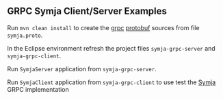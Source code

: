 ## GRPC Symja Client/Server Examples
 
Run `mvn clean install` to create the [grpc](https://grpc.io/) [protobuf](https://developers.google.com/protocol-buffers/) sources from file `symja.proto`.

In the Eclipse environment refresh the project files `symja-grpc-server` and `symja-grpc-client`.

Run `SymjaServer` application from `symja-grpc-server`.

Run `SymjaClient` application from `symja-grpc-client` to use test the [Symja](https://github.com/axkr/symja_android_library)  GRPC implementation